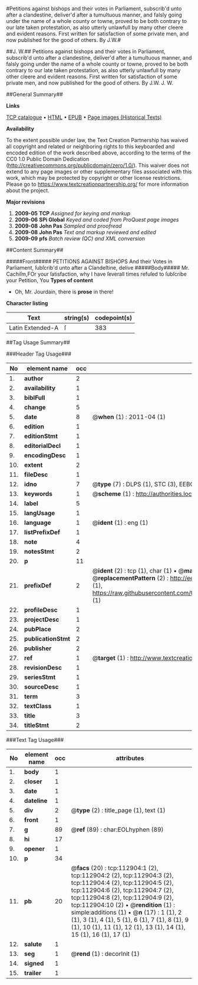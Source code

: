 #Petitions against bishops and their votes in Parliament, subscrib'd unto after a clandestine, deliver'd after a tumultuous manner, and falsly going under the name of a whole county or towne, proved to be both contrary to our late taken protestation, as also utterly unlawfull by many other cleere and evident reasons. First written for satisfaction of some private men, and now published for the good of others. By J.W.#

##J. W.##
Petitions against bishops and their votes in Parliament, subscrib'd unto after a clandestine, deliver'd after a tumultuous manner, and falsly going under the name of a whole county or towne, proved to be both contrary to our late taken protestation, as also utterly unlawfull by many other cleere and evident reasons. First written for satisfaction of some private men, and now published for the good of others. By J.W.
J. W.

##General Summary##

**Links**

[TCP catalogue](http://www.ota.ox.ac.uk/tcp/)  • 
[HTML](http://tei.it.ox.ac.uk/tcp/Texts-HTML/free/A97/A97068.html)  • 
[EPUB](http://tei.it.ox.ac.uk/tcp/Texts-EPUB/free/A97/A97068.epub) • 
[Page images (Historical Texts)](https://historicaltexts.jisc.ac.uk/eebo-99860779e)

**Availability**

To the extent possible under law, the Text Creation Partnership has waived all copyright and related or neighboring rights to this keyboarded and encoded edition of the work described above, according to the terms of the CC0 1.0 Public Domain Dedication (http://creativecommons.org/publicdomain/zero/1.0/). This waiver does not extend to any page images or other supplementary files associated with this work, which may be protected by copyright or other license restrictions. Please go to https://www.textcreationpartnership.org/ for more information about the project.

**Major revisions**

1. __2009-05__ __TCP__ *Assigned for keying and markup*
1. __2009-06__ __SPi Global__ *Keyed and coded from ProQuest page images*
1. __2009-08__ __John Pas__ *Sampled and proofread*
1. __2009-08__ __John Pas__ *Text and markup reviewed and edited*
1. __2009-09__ __pfs__ *Batch review (QC) and XML conversion*

##Content Summary##

#####Front#####
PETITIONS AGAINST BISHOPS And their Votes in Parliament, ſubſcrib'd unto after a Clandeſtine, delive
#####Body#####
Mr. Cachiſm,FOr your ſatisfaction, why I have ſeverall times refuſed to ſubſcribe your Petition, You
**Types of content**

  * Oh, Mr. Jourdain, there is **prose** in there!

**Character listing**


|Text|string(s)|codepoint(s)|
|---|---|---|
|Latin Extended-A|ſ|383|

##Tag Usage Summary##

###Header Tag Usage###

|No|element name|occ|attributes|
|---|---|---|---|
|1.|__author__|2||
|2.|__availability__|1||
|3.|__biblFull__|1||
|4.|__change__|5||
|5.|__date__|8| @__when__ (1) : 2011-04 (1)|
|6.|__edition__|1||
|7.|__editionStmt__|1||
|8.|__editorialDecl__|1||
|9.|__encodingDesc__|1||
|10.|__extent__|2||
|11.|__fileDesc__|1||
|12.|__idno__|7| @__type__ (7) : DLPS (1), STC (3), EEBO-CITATION (1), PROQUEST (1), VID (1)|
|13.|__keywords__|1| @__scheme__ (1) : http://authorities.loc.gov/ (1)|
|14.|__label__|5||
|15.|__langUsage__|1||
|16.|__language__|1| @__ident__ (1) : eng (1)|
|17.|__listPrefixDef__|1||
|18.|__note__|4||
|19.|__notesStmt__|2||
|20.|__p__|11||
|21.|__prefixDef__|2| @__ident__ (2) : tcp (1), char (1)  •  @__matchPattern__ (2) : ([0-9\-]+):([0-9IVX]+) (1), (.+) (1)  •  @__replacementPattern__ (2) : http://eebo.chadwyck.com/downloadtiff?vid=$1&page=$2 (1), https://raw.githubusercontent.com/textcreationpartnership/Texts/master/tcpchars.xml#$1 (1)|
|22.|__profileDesc__|1||
|23.|__projectDesc__|1||
|24.|__pubPlace__|2||
|25.|__publicationStmt__|2||
|26.|__publisher__|2||
|27.|__ref__|1| @__target__ (1) : http://www.textcreationpartnership.org/docs/. (1)|
|28.|__revisionDesc__|1||
|29.|__seriesStmt__|1||
|30.|__sourceDesc__|1||
|31.|__term__|3||
|32.|__textClass__|1||
|33.|__title__|3||
|34.|__titleStmt__|2||


###Text Tag Usage###

|No|element name|occ|attributes|
|---|---|---|---|
|1.|__body__|1||
|2.|__closer__|1||
|3.|__date__|1||
|4.|__dateline__|1||
|5.|__div__|2| @__type__ (2) : title_page (1), text (1)|
|6.|__front__|1||
|7.|__g__|89| @__ref__ (89) : char:EOLhyphen (89)|
|8.|__hi__|17||
|9.|__opener__|1||
|10.|__p__|34||
|11.|__pb__|20| @__facs__ (20) : tcp:112904:1 (2), tcp:112904:2 (2), tcp:112904:3 (2), tcp:112904:4 (2), tcp:112904:5 (2), tcp:112904:6 (2), tcp:112904:7 (2), tcp:112904:8 (2), tcp:112904:9 (2), tcp:112904:10 (2)  •  @__rendition__ (1) : simple:additions (1)  •  @__n__ (17) : 1 (1), 2 (1), 3 (1), 4 (1), 5 (1), 6 (1), 7 (1), 8 (1), 9 (1), 10 (1), 11 (1), 12 (1), 13 (1), 14 (1), 15 (1), 16 (1), 17 (1)|
|12.|__salute__|1||
|13.|__seg__|1| @__rend__ (1) : decorInit (1)|
|14.|__signed__|1||
|15.|__trailer__|1||
